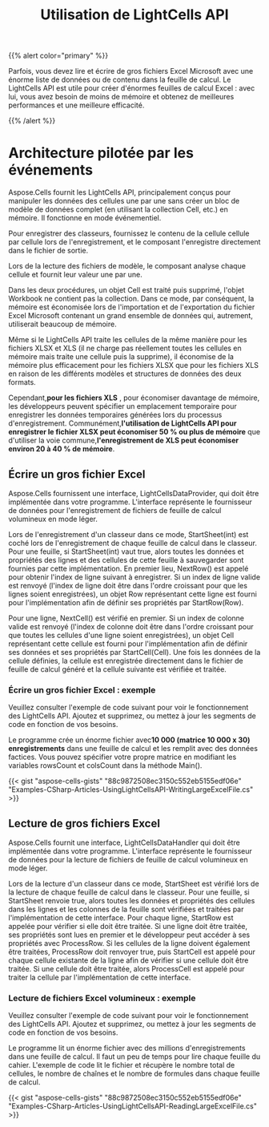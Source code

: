 ﻿---
title: Utilisation de LightCells API
type: docs
weight: 160
url: /fr/net/using-lightcells-api/
---
{{% alert color="primary" %}} 

Parfois, vous devez lire et écrire de gros fichiers Excel Microsoft avec une énorme liste de données ou de contenu dans la feuille de calcul. Le LightCells API est utile pour créer d'énormes feuilles de calcul Excel : avec lui, vous avez besoin de moins de mémoire et obtenez de meilleures performances et une meilleure efficacité.

{{% /alert %}} 
# Architecture pilotée par les événements
Aspose.Cells fournit les LightCells API, principalement conçus pour manipuler les données des cellules une par une sans créer un bloc de modèle de données complet (en utilisant la collection Cell, etc.) en mémoire. Il fonctionne en mode événementiel.

Pour enregistrer des classeurs, fournissez le contenu de la cellule cellule par cellule lors de l'enregistrement, et le composant l'enregistre directement dans le fichier de sortie.

Lors de la lecture des fichiers de modèle, le composant analyse chaque cellule et fournit leur valeur une par une.

Dans les deux procédures, un objet Cell est traité puis supprimé, l'objet Workbook ne contient pas la collection. Dans ce mode, par conséquent, la mémoire est économisée lors de l'importation et de l'exportation du fichier Excel Microsoft contenant un grand ensemble de données qui, autrement, utiliserait beaucoup de mémoire.

Même si le LightCells API traite les cellules de la même manière pour les fichiers XLSX et XLS (il ne charge pas réellement toutes les cellules en mémoire mais traite une cellule puis la supprime), il économise de la mémoire plus efficacement pour les fichiers XLSX que pour les fichiers XLS en raison de les différents modèles et structures de données des deux formats.

 Cependant,**pour les fichiers XLS** , pour économiser davantage de mémoire, les développeurs peuvent spécifier un emplacement temporaire pour enregistrer les données temporaires générées lors du processus d'enregistrement. Communément,**l'utilisation de LightCells API pour enregistrer le fichier XLSX peut économiser 50 % ou plus de mémoire** que d'utiliser la voie commune,**l'enregistrement de XLS peut économiser environ 20 à 40 % de mémoire**.
## Écrire un gros fichier Excel
Aspose.Cells fournissent une interface, LightCellsDataProvider, qui doit être implémentée dans votre programme. L'interface représente le fournisseur de données pour l'enregistrement de fichiers de feuille de calcul volumineux en mode léger.

Lors de l'enregistrement d'un classeur dans ce mode, StartSheet(int) est coché lors de l'enregistrement de chaque feuille de calcul dans le classeur. Pour une feuille, si StartSheet(int) vaut true, alors toutes les données et propriétés des lignes et des cellules de cette feuille à sauvegarder sont fournies par cette implémentation. En premier lieu, NextRow() est appelé pour obtenir l'index de ligne suivant à enregistrer. Si un index de ligne valide est renvoyé (l'index de ligne doit être dans l'ordre croissant pour que les lignes soient enregistrées), un objet Row représentant cette ligne est fourni pour l'implémentation afin de définir ses propriétés par StartRow(Row).

Pour une ligne, NextCell() est vérifié en premier. Si un index de colonne valide est renvoyé (l'index de colonne doit être dans l'ordre croissant pour que toutes les cellules d'une ligne soient enregistrées), un objet Cell représentant cette cellule est fourni pour l'implémentation afin de définir ses données et ses propriétés par StartCell(Cell). Une fois les données de la cellule définies, la cellule est enregistrée directement dans le fichier de feuille de calcul généré et la cellule suivante est vérifiée et traitée.
### Écrire un gros fichier Excel : exemple
Veuillez consulter l'exemple de code suivant pour voir le fonctionnement des LightCells API. Ajoutez et supprimez, ou mettez à jour les segments de code en fonction de vos besoins.

 Le programme crée un énorme fichier avec**10 000 (matrice 10 000 x 30) enregistrements** dans une feuille de calcul et les remplit avec des données factices. Vous pouvez spécifier votre propre matrice en modifiant les variables rowsCount et colsCount dans la méthode Main().



{{< gist "aspose-cells-gists" "88c9872508ec3150c552eb5155edf06e" "Examples-CSharp-Articles-UsingLightCellsAPI-WritingLargeExcelFile.cs" >}}
## Lecture de gros fichiers Excel
Aspose.Cells fournit une interface, LightCellsDataHandler qui doit être implémentée dans votre programme. L'interface représente le fournisseur de données pour la lecture de fichiers de feuille de calcul volumineux en mode léger.

Lors de la lecture d'un classeur dans ce mode, StartSheet est vérifié lors de la lecture de chaque feuille de calcul dans le classeur. Pour une feuille, si StartSheet renvoie true, alors toutes les données et propriétés des cellules dans les lignes et les colonnes de la feuille sont vérifiées et traitées par l'implémentation de cette interface. Pour chaque ligne, StartRow est appelée pour vérifier si elle doit être traitée. Si une ligne doit être traitée, ses propriétés sont lues en premier et le développeur peut accéder à ses propriétés avec ProcessRow. Si les cellules de la ligne doivent également être traitées, ProcessRow doit renvoyer true, puis StartCell est appelé pour chaque cellule existante de la ligne afin de vérifier si une cellule doit être traitée. Si une cellule doit être traitée, alors ProcessCell est appelé pour traiter la cellule par l'implémentation de cette interface.
### Lecture de fichiers Excel volumineux : exemple
Veuillez consulter l'exemple de code suivant pour voir le fonctionnement des LightCells API. Ajoutez et supprimez, ou mettez à jour les segments de code en fonction de vos besoins.

Le programme lit un énorme fichier avec des millions d'enregistrements dans une feuille de calcul. Il faut un peu de temps pour lire chaque feuille du cahier. L'exemple de code lit le fichier et récupère le nombre total de cellules, le nombre de chaînes et le nombre de formules dans chaque feuille de calcul.



{{< gist "aspose-cells-gists" "88c9872508ec3150c552eb5155edf06e" "Examples-CSharp-Articles-UsingLightCellsAPI-ReadingLargeExcelFile.cs" >}}
